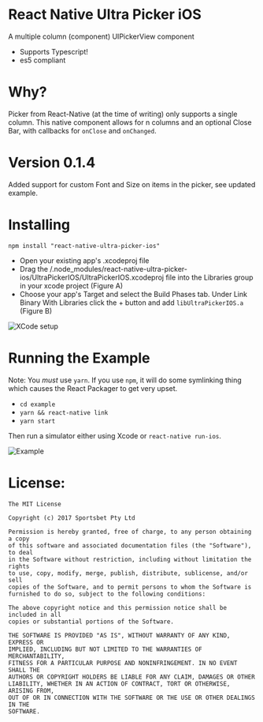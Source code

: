 # React Native Ultra Picker iOS

A multiple column (component) UIPickerView component 

  - Supports Typescript!
  - es5 compliant

# Why?

Picker from React-Native (at the time of writing) only supports a single column. This native component allows for n columns and an optional Close Bar, with callbacks for `onClose` and `onChanged`.

# Version 0.1.4

Added support for custom Font and Size on items in the picker, see updated example.

# Installing

``` 
npm install "react-native-ultra-picker-ios"
```
- Open your existing app's .xcodeproj file
- Drag the /.node_modules/react-native-ultra-picker-ios/UltraPickerIOS/UltraPickerIOS.xcodeproj file into the Libraries group in your xcode project (Figure A)
- Choose your app's Target and select the Build Phases tab.
Under Link Binary With Libraries click the + button and add `libUltraPickerIOS.a` (Figure B)

![XCode setup](http://i.imgur.com/ko69aL3.png)

# Running the Example

Note: You *must* use `yarn`. If you use `npm`, it will do some symlinking thing
which causes the React Packager to get very upset.

* `cd example`
* `yarn && react-native link`
* `yarn start`

Then run a simulator either using Xcode or `react-native run-ios`.

![Example](http://i.imgur.com/QJCljAq.png)


# License:

```
The MIT License

Copyright (c) 2017 Sportsbet Pty Ltd

Permission is hereby granted, free of charge, to any person obtaining a copy
of this software and associated documentation files (the "Software"), to deal
in the Software without restriction, including without limitation the rights
to use, copy, modify, merge, publish, distribute, sublicense, and/or sell
copies of the Software, and to permit persons to whom the Software is
furnished to do so, subject to the following conditions:

The above copyright notice and this permission notice shall be included in all
copies or substantial portions of the Software.

THE SOFTWARE IS PROVIDED "AS IS", WITHOUT WARRANTY OF ANY KIND, EXPRESS OR
IMPLIED, INCLUDING BUT NOT LIMITED TO THE WARRANTIES OF MERCHANTABILITY,
FITNESS FOR A PARTICULAR PURPOSE AND NONINFRINGEMENT. IN NO EVENT SHALL THE
AUTHORS OR COPYRIGHT HOLDERS BE LIABLE FOR ANY CLAIM, DAMAGES OR OTHER
LIABILITY, WHETHER IN AN ACTION OF CONTRACT, TORT OR OTHERWISE, ARISING FROM,
OUT OF OR IN CONNECTION WITH THE SOFTWARE OR THE USE OR OTHER DEALINGS IN THE
SOFTWARE.
```
